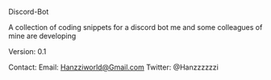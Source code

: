 Discord-Bot

A collection of coding snippets for a discord bot me and some colleagues of mine are developing

Version:
0.1

Contact:
Email: Hanzziworld@Gmail.com
Twitter: @Hanzzzzzzi
